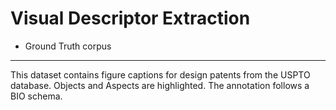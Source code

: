 
Visual Descriptor Extraction
======


* Ground Truth corpus
----------
This dataset contains figure captions for design patents from the USPTO database. Objects and Aspects are highlighted. The annotation follows a BIO schema. <br> 



